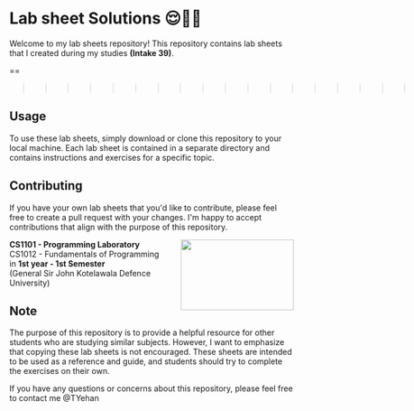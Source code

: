 # Lab sheet Solutions 😌✌🏻

Welcome to my lab sheets repository! This repository contains lab sheets that I created during my studies <b>(Intake 39)</b>.

==
>>>>>>>     
>>>>>>> >>>>>>> >>>>>>> >>>>>>> >>>>>>> >>>>>>> >>|

## Usage

To use these lab sheets, simply download or clone this repository to your local machine. Each lab sheet is contained in a separate directory and contains instructions and exercises for a specific topic.

## Contributing

If you have your own lab sheets that you'd like to contribute, please feel free to create a pull request with your changes. I'm happy to accept contributions that align with the purpose of this repository.


<img src="https://eportfolio.utm.my/artefact/file/download.php?file=682041&view=171850&embedded=1&text=691127" align="right" height="125px" width="200px">

<b>CS1101 - Programming Laboratory</b> <br>
CS1012 - Fundamentals of Programming <br>
   in <b>1st year - 1st Semester</b> <br>
(General Sir John Kotelawala Defence University) 

## Note
The purpose of this repository is to provide a helpful resource for other students who are studying similar subjects. However, I want to emphasize that copying these lab sheets is not encouraged. These sheets are intended to be used as a reference and guide, and students should try to complete the exercises on their own.

If you have any questions or concerns about this repository, please feel free to contact me  @TYehan
